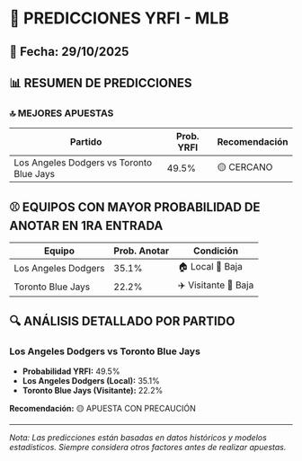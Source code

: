 # 🚀 PREDICCIONES YRFI - MLB

## 📅 Fecha: 29/10/2025

## 📊 RESUMEN DE PREDICCIONES

### 🔝 MEJORES APUESTAS

| Partido | Prob. YRFI | Recomendación |
|---------|------------|---------------|
| Los Angeles Dodgers vs Toronto Blue Jays | 49.5% | 🟡 CERCANO |

## ⚾ EQUIPOS CON MAYOR PROBABILIDAD DE ANOTAR EN 1RA ENTRADA

| Equipo | Prob. Anotar | Condición |
|--------|--------------|-----------|
| Los Angeles Dodgers | 35.1% | 🏠 Local 🔴 Baja |
| Toronto Blue Jays | 22.2% | ✈️ Visitante 🔴 Baja |

## 🔍 ANÁLISIS DETALLADO POR PARTIDO

### Los Angeles Dodgers vs Toronto Blue Jays
- **Probabilidad YRFI:** 49.5%
- **Los Angeles Dodgers (Local):** 35.1%
- **Toronto Blue Jays (Visitante):** 22.2%

**Recomendación:** 🟡 APUESTA CON PRECAUCIÓN

---
*Nota: Las predicciones están basadas en datos históricos y modelos estadísticos.
Siempre considera otros factores antes de realizar apuestas.*
